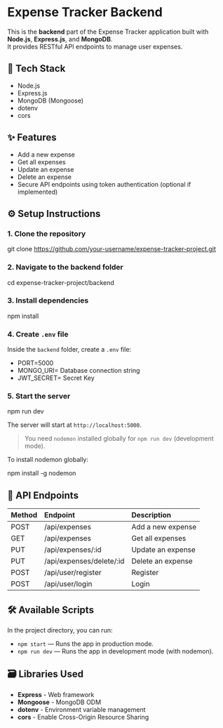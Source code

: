 # Expense Tracker Backend

This is the **backend** part of the Expense Tracker application built with **Node.js**, **Express.js**, and **MongoDB**.  
It provides RESTful API endpoints to manage user expenses.

## 🚀 Tech Stack
- Node.js
- Express.js
- MongoDB (Mongoose)
- dotenv
- cors

## ✨ Features
- Add a new expense
- Get all expenses
- Update an expense
- Delete an expense
- Secure API endpoints using token authentication (optional if implemented)

## ⚙️ Setup Instructions

### 1. Clone the repository

git clone https://github.com/your-username/expense-tracker-project.git

### 2. Navigate to the backend folder

cd expense-tracker-project/backend

### 3. Install dependencies

npm install

### 4. Create `.env` file

Inside the `backend` folder, 
create a `.env` file:

- PORT=5000
- MONGO_URI= Database connection string
- JWT_SECRET= Secret Key

### 5. Start the server

npm run dev

The server will start at `http://localhost:5000`.

> You need `nodemon` installed globally for `npm run dev` (development mode).

To install nodemon globally:

npm install -g nodemon

## 🧩 API Endpoints

| Method | Endpoint                 | Description              |
| :----- | :------------------------| :----------------------- |
| POST   | /api/expenses            | Add a new expense        |
| GET    | /api/expenses            | Get all expenses         |
| PUT    | /api/expenses/:id        | Update an expense        |
| PUT    | /api/expenses/delete/:id | Delete an expense        |
| POST   | /api/user/register       | Register                 |
| POST   | /api/user/login          | Login                    |

## 🛠️ Available Scripts
In the project directory, you can run:
- `npm start` — Runs the app in production mode.
- `npm run dev` — Runs the app in development mode (with nodemon).

## 🗃️ Libraries Used
- **Express** - Web framework
- **Mongoose** - MongoDB ODM
- **dotenv** - Environment variable management
- **cors** - Enable Cross-Origin Resource Sharing